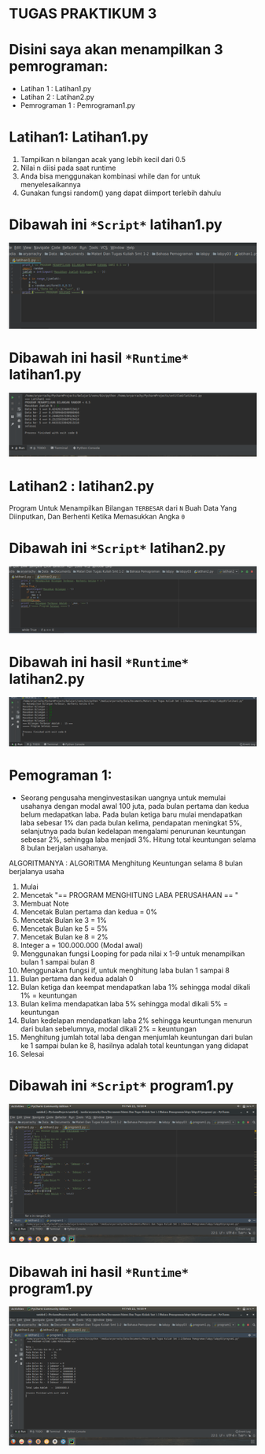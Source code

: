 # TUGAS PRAKTIKUM 3 <H1>

# Disini saya akan menampilkan 3 pemrograman: <h4>

* Latihan 1     : Latihan1.py
* Latihan 2     : Latihan2.py
* Pemrograman 1 : Pemrograman1.py
 
# Latihan1: Latihan1.py <h4>

1. Tampilkan n bilangan acak yang lebih kecil dari 0.5
2. Nilai n diisi pada saat runtime
3. Anda bisa menggunakan kombinasi while dan for untuk menyelesaikannya
4. Gunakan fungsi random() yang dapat diimport terlebih dahulu

# Dibawah ini `*Script*` latihan1.py <h4>
![screenshoot](https://github.com/SyahriRahmat/labpy03/blob/master/latihan1coding.png)

# Dibawah ini hasil `*Runtime*` latihan1.py <h4>
![screenshoot](https://github.com/SyahriRahmat/labpy03/blob/master/latihan1program.png)


# Latihan2 : latihan2.py <h4>
Program Untuk Menampilkan Bilangan `TERBESAR` dari `N` Buah Data Yang Diinputkan, Dan Berhenti Ketika Memasukkan Angka `0`

# Dibawah ini `*Script*` latihan2.py <h4>
![screenshoot](https://github.com/SyahriRahmat/labpy03/blob/master/latihan2coding.png)

# Dibawah ini hasil `*Runtime*` latihan2.py <h4>
![screenshoot](https://github.com/SyahriRahmat/labpy03/blob/master/latihan2program.png)

# Pemograman 1: <h4>
* Seorang pengusaha menginvestasikan uangnya untuk memulai usahanya dengan modal awal 100 juta, pada bulan pertama dan kedua belum medapatkan laba. Pada bulan ketiga baru mulai mendapatkan laba sebesar 1% dan pada bulan kelima, pendapatan meningkat 5%, selanjutnya pada bulan kedelapan mengalami penurunan keuntungan sebesar 2%, sehingga laba menjadi 3%. Hitung total keuntungan selama 8 bulan berjalan usahanya.

ALGORITMANYA :
ALGORITMA Menghitung Keuntungan selama 8 bulan berjalanya usaha

1. Mulai
2. Mencetak "== PROGRAM MENGHITUNG LABA PERUSAHAAN == "
3. Membuat Note
4. Mencetak Bulan pertama dan kedua = 0%
5. Mencetak Bulan ke 3 = 1%
6. Mencetak Bulan ke 5 = 5%
7. Mencetak Bulan ke 8 = 2%
8. Integer a = 100.000.000 (Modal awal)
9. Menggunakan fungsi Looping for pada nilai x 1-9 untuk menampilkan bulan 1 sampai bulan 8
10. Menggunakan fungsi if, untuk menghitung laba bulan 1 sampai 8
11. Bulan pertama dan kedua adalah 0
12. Bulan ketiga dan keempat mendapatkan laba 1% sehingga modal dikali 1% = keuntungan
13. Bulan kelima mendapatkan laba 5% sehingga modal dikali 5% = keuntungan
14. Bulan kedelapan mendapatkan laba 2% sehingga keuntungan menurun dari bulan sebelumnya, modal dikali 2% = keuntungan
15. Menghitung jumlah total laba dengan menjumlah keuntungan dari bulan ke 1 sampai bulan ke 8, hasilnya adalah total keuntungan yang didapat
16. Selesai

# Dibawah ini `*Script*` program1.py <h4>
![screenshoot](https://github.com/SyahriRahmat/labpy03/blob/master/program1coding.png)

# Dibawah ini hasil `*Runtime*` program1.py <h4>
![screenshoot](https://github.com/SyahriRahmat/labpy03/blob/master/program1program.png)

